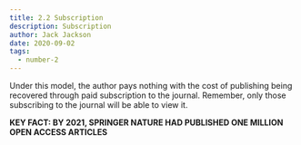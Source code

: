 ```yaml
---
title: 2.2 Subscription
description: Subscription
author: Jack Jackson
date: 2020-09-02
tags:
  - number-2
---
```

Under this model, the author pays nothing with the cost of publishing being recovered through paid subscription to the journal. Remember, only those subscribing to the journal will be able to view it.

**KEY FACT: BY 2021, SPRINGER NATURE HAD PUBLISHED ONE MILLION OPEN ACCESS ARTICLES**